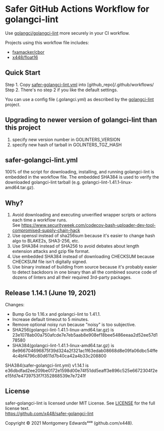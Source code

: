# Safer GitHub Actions Workflow for golangci-lint

Use [golangci/golangci-lint](https://github.com/golangci/golangci-lint) more securely in your CI workflow.

Projects using this workflow file includes:
 - [fxamacker/cbor](https://github.com/fxamacker/cbor)
 - [x448/float16](https://github.com/x448/float16)

## Quick Start
Step 1. Copy [safer-golangci-lint.yml](https://raw.githubusercontent.com/x448/safer-golangci-lint/main/safer-golangci-lint.yml) into [github_repo]/.github/workflows/  
Step 2. There's no step 2 if you like the default settings.

You can use a config file (.golangci.yml) as described by the [golangci-lint](https://github.com/golangci/golangci-lint) project.

## Upgrading to newer version of golangci-lint than this project
1. specify new version number in GOLINTERS_VERSION
2. specify new hash of tarball in GOLINTERS_TGZ_HASH

## safer-golangci-lint.yml

100% of the script for downloading, installing, and running golangci-lint
is embedded in the workflow file.  The embedded SHA384 is used to verify the 
downloaded golangci-lint tarball (e.g. golangci-lint-1.41.1-linux-amd64.tar.gz). 

## Why?
1. Avoid downloading and executing unverified wrapper scripts or actions each time a workflow runs.  
   See https://www.securityweek.com/codecov-bash-uploader-dev-tool-compromised-supply-chain-hack
2. Use openssl instead of sha256sum because it's easier to change hash algo to BLAKE2s, SHA3-256, etc.
3. Use SHA384 instead of SHA256 to avoid debates about length extension attacks and gzip file format.
4. Use embedded SHA384 instead of downloading CHECKSUM because CHECKSUM file isn't digitally signed.
5. Use binary instead of building from source because it's probably easier to detect backdoors in one binary 
   than all the combined source code of dozens of linters and all their required 3rd-party packages.

## Release 1.14.1 (June 19, 2021)
Changes:  
  - Bump Go to 1.16.x and golangci-lint to 1.41.1.
  - Increase default timeout to 5 minutes.
  - Remove optional noisy run because "noisy" is too subjective.
  - SHA256(golangci-lint-1.41.1-linux-amd64.tar.gz) is 23e1078ab00a750afcde7e7eb5aab8e908ef18bee5486eeaa2d52ee57d178580
  - SHA384(golangci-lint-1.41.1-linux-amd64.tar.gz) is 8e966704696875f39d324a2f321ac1f63edab08668d8e09fa06dbc54ffe4c4bf4796c80d611d7b40ca42a4b33c208800

SHA384(safer-golangci-lint.yml) v1.14.1 is  
e36dbdfad2ee209be0172e1598d00e74f51dd5eaff3e896c525e6672304f2ee15fd7e4739753f7f352868539e7e7241f

## License
safer-golangci-lint is licensed under MIT License.  See [LICENSE](LICENSE) for the full license text.  
https://github.com/x448/safer-golangci-lint

Copyright © 2021 Montgomery Edwards⁴⁴⁸ (github.com/x448).
